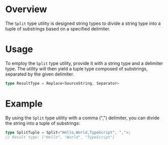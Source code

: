 # Overview
The `Split` type utility is designed string types to divide a string type into a tuple of substrings based on a specified delimiter.

# Usage
To employ the `Split` type utility, provide it with a string type and a delimiter type. The utility will then yield a tuple type composed of substrings, separated by the given delimiter.
```typescript
type ResultType = Replace<SourceString, Separator>
```

# Example
By using the `Split` type utility with a comma (",") delimiter, you can divide the string into a tuple of substrings:
```typescript
type SplitTuple = Split<"Hello,World,TypeScript", ",">;
// Result type: ["Hello", "World", "TypeScript"]
```

